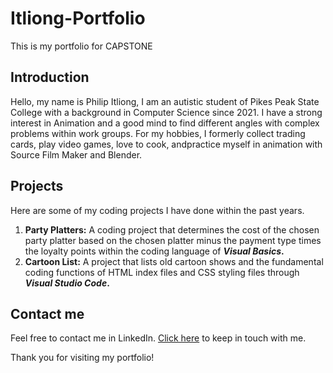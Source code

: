# Itliong-Portfolio
This is my portfolio for CAPSTONE

## Introduction
Hello, my name is Philip Itliong, I am an autistic student of Pikes Peak State College with a background in Computer Science since 2021. I have a strong interest in Animation and a good mind to find different angles with complex problems within work groups. For my hobbies, I formerly collect trading cards, play video games, love to cook, andpractice myself in animation with Source Film Maker and Blender. 

## Projects
Here are some of my coding projects I have done within the past years.

1. **Party Platters:** A coding project that determines the cost of the chosen party platter based on the chosen platter minus the payment type times the loyalty points within the coding language of **_Visual Basics_.**
2. **Cartoon List:** A project that lists old cartoon shows and the fundamental coding functions of HTML index files and CSS styling files through **_Visual Studio Code_.**

## Contact me
Feel free to contact me in LinkedIn. [Click here](https://www.linkedin.com/feed/) to keep in touch with me.

Thank you for visiting my portfolio!
